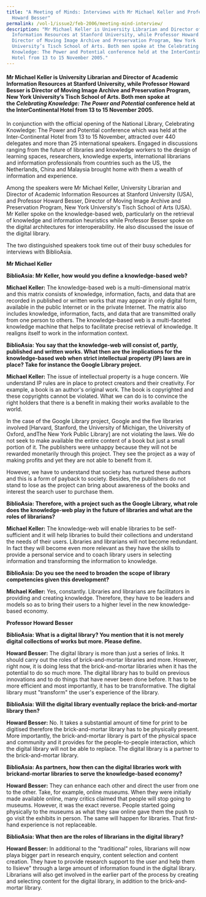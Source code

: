 ```yaml
---
title: "A Meeting of Minds: Interviews with Mr Michael Keller and Professor
  Howard Besser"
permalink: /vol-1/issue2/feb-2006/meeting-mind-interview/
description: "Mr Michael Keller is University Librarian and Director of Academic
  Information Resources at Stanford University, while Professor Howard Besser is
  Director of Moving Image Archive and Preservation Program, New York
  University’s Tisch School of Arts. Both men spoke at the Celebrating
  Knowledge: The Power and Potential conference held at the InterContinental
  Hotel from 13 to 15 November 2005."
---
```

#### Mr Michael Keller is University Librarian and Director of Academic Information Resources at Stanford University, while Professor Howard Besser is Director of Moving Image Archive and Preservation Program, New York University’s Tisch School of Arts. Both men spoke at the _Celebrating Knowledge: The Power and Potential_ conference held at the InterContinental Hotel from 13 to 15 November 2005.

In conjunction with the official opening of the National Library, Celebrating Knowledge: The Power and Potential conference which was held at the Inter-Continental Hotel from 13 to 15 November, attracted over 440 delegates and more than 25 international speakers. Engaged in discussions ranging from the future of libraries and knowledge workers to the design of learning spaces, researchers, knowledge experts, international librarians and information professionals from countries such as the US, the Netherlands, China and Malaysia brought home with them a wealth of information and experience.

Among the speakers were Mr Michael Keller, University Librarian and Director of Academic Information Resources at Stanford University (USA), and Professor Howard Besser, Director of Moving Image Archive and Preservation Program, New York University's Tisch School of Arts (USA). Mr Keller spoke on the knowledge-based web, particularly on the retrieval of knowledge and information heuristics while Professor Besser spoke on the digital architectures for interoperability. He also discussed the issue of the digital library. 

The two distinguished speakers took time out of their busy schedules for interviews with BiblioAsia.



**Mr Michael Keller**

**BiblioAsia: Mr Keller, how would you define a knowledge-based web?**

**Michael Keller:** The knowledge-based web is a multi-dimensional matrix and this matrix consists of knowledge, information, facts, and data that are recorded in published or written works that may appear in only digital form, available in the public Internet or in the private Internet. The matrix also includes knowledge, information, facts, and data that are transmitted orally from one person to others. The knowledge-based web is a multi-faceted knowledge machine that helps to facilitate precise retrieval of knowledge. It realigns itself to work in the information context.

**BiblioAsia: You say that the knowledge-web will consist of, partly, published and written works. What then are the implications for the knowledge-based web when strict intellectual property (lP) laws are in place? Take for instance the Google Library project.**

**Michael Keller:** The issue of intellectual property is a huge concern. We understand IP rules are in place to protect creators and their creativity. For example, a book is an author's original work. The book is copyrighted and these copyrights cannot be violated. What we can do is to convince the right holders that there is a benefit in making their works available to the world.

In the case of the Google Library project, Google and the five libraries involved \[Harvard, Stanford, the University of Michigan, the University of Oxford, andThe New York Public Library\] are not violating the laws. We do not seek to make available the entire content of a book but just a small portion of it. The publishers were unhappy because they will not be rewarded monetarily through this project. They see the project as a way of making profits and yet they are not able to benefit from it.

However, we have to understand that society has nurtured these authors and this is a form of payback to society. Besides, the publishers do not stand to lose as the project can bring about awareness of the books and interest the search user to purchase them.

**BiblioAsia: Therefore, with a project such as the Google Library, what role does the knowledge-web play in the future of libraries and what are the roles of librarians?**

**Michael Keller:** The knowledge-web will enable libraries to be self-sufficient and it will help libraries to build their collections and understand the needs of their users. Libraries and librarians will not become redundant. In fact they will become even more relevant as they have the skills to provide a personal service and to coach library users in selecting information and transforming the information to knowledge.

**BiblioAsia: Do you see the need to broaden the scope of library competencies given this development?**

**Michael Keller:** Yes, constantly. Libraries and librarians are facilitators in providing and creating knowledge. Therefore, they have to be leaders and models so as to bring their users to a higher level in the new knowledge-based economy.

**Professor Howard Besser**

**BiblioAsia: What is a digital library? You mention that it is not merely digital collections of works but more. Please define.**

**Howard Besser:** The digital library is more than just a series of links. It should carry out the roles of brick-and-mortar libraries and more. However, right now, it is doing less that the brick-and-mortar libraries when it has the potential to do so much more. The digital library has to build on previous innovations and to do things that have never been done before. It has to be more efficient and most importantly, it has to be transformative. The digital library must "transform" the user's experience of the library.

**BiblioAsia: Will the digital library eventually replace the brick-and-mortar library then?**

**Howard Besser:** No. It takes a substantial amount of time for print to be digitised therefore the brick-and-mortar library has to be physically present. More importantly, the brick-and-mortar library is part of the physical space and community and it provides for the people-to-people interaction, which the digital library will not be able to replace. The digital library is a partner to the brick-and-mortar library.

**BiblioAsia: As partners, how then can the digital libraries work with brickand-mortar libraries to serve the knowledge-based economy?**

**Howard Besser:** They can enhance each other and direct the user from one to the other. Take, for example, online museums. When they were initially made available online, many critics claimed that people will stop going to museums. However, it was the exact reverse. People started going physically to the museums as what they saw online gave them the push to go visit the exhibits in person. The same will happen for libraries. That first-hand experience is not replaceable.

**BiblioAsia: What then are the roles of librarians in the digital library?**

**Howard Besser:** In additional to the "traditional" roles, librarians will now playa bigger part in research enquiry, content selection and content creation. They have to provide research support to the user and help them to IIsieve" through a large amount of information found in the digital library. Librarians will also get involved in the earlier part of the process by creating and selecting content for the digital library, in addition to the brick-and-mortar library.